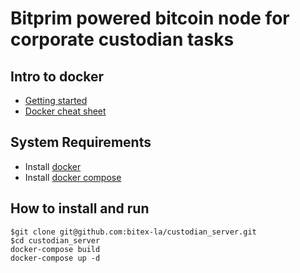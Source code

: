# Bitprim powered bitcoin node for corporate custodian tasks

## Intro to docker
- [Getting started](https://docs.docker.com/get-started/#recap-and-cheat-sheet)
- [Docker cheat sheet](https://github.com/wsargent/docker-cheat-sheet)

## System Requirements
- Install [docker](https://www.docker.com/community-edition#/download)
- Install [docker compose](https://docs.docker.com/compose/install/#install-compose)

## How to install and run

```
$git clone git@github.com:bitex-la/custodian_server.git
$cd custodian_server
docker-compose build
docker-compose up -d
```

